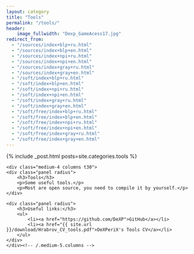 ```yaml
---
layout: category
title: "Tools"
permalink: "/tools/"
header:
    image_fullwidth: "Dexp_GameAcess17.jpg"
redirect_from:
  - "/sources/index+blp+ru.html"
  - "/sources/index+blp+en.html"
  - "/sources/index+npi+ru.html"
  - "/sources/index+npi+en.html"
  - "/sources/index+gray+ru.html"
  - "/sources/index+gray+en.html"
  - "/soft/index+blp+ru.html"
  - "/soft/index+blp+en.html"
  - "/soft/index+npi+ru.html"
  - "/soft/index+npi+en.html"
  - "/soft/index+gray+ru.html"
  - "/soft/index+gray+en.html"
  - "/soft/free/index+blp+ru.html"
  - "/soft/free/index+blp+en.html"
  - "/soft/free/index+npi+ru.html"
  - "/soft/free/index+npi+en.html"
  - "/soft/free/index+gray+ru.html"
  - "/soft/free/index+gray+en.html"
---
```

<div class="row">
	<div class="medium-8 columns t30">
		{% include _post.html posts=site.categories.tools %}
	</div><!-- /.medium-7.columns -->


	<div class="medium-4 columns t30">
	<div class="panel radius">
		<h3>Tools</h3>
		<p>Some useful tools.</p>
		<p>Most are open source, you need to compile it by yourself.</p>
	</div>

	<div class="panel radius">
		<h3>Useful links:</h3>
		<ul>
			<li><a href="https://github.com/DeXP">GitHub</a></li>
			<li><a href="{{ site.url }}/download/Hrabrov_CV_tools.pdf">DeXPeriX's Tools CV</a></li>
		</ul>
	</div>
	</div><!-- /.medium-5.columns -->
</div><!-- /.row -->

